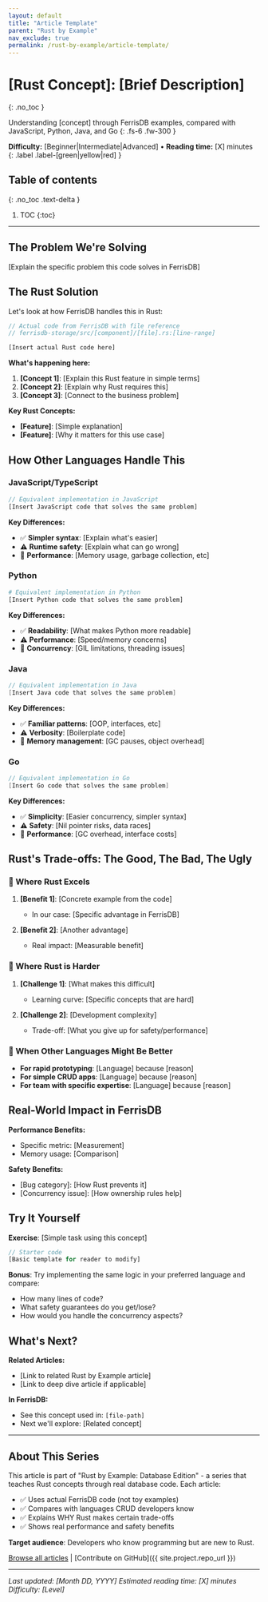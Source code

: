 ```yaml
---
layout: default
title: "Article Template"
parent: "Rust by Example"
nav_exclude: true
permalink: /rust-by-example/article-template/
---
```


# [Rust Concept]: [Brief Description]
{: .no_toc }

Understanding [concept] through FerrisDB examples, compared with JavaScript, Python, Java, and Go
{: .fs-6 .fw-300 }

**Difficulty:** [Beginner|Intermediate|Advanced] • **Reading time:** [X] minutes
{: .label .label-[green|yellow|red] }

## Table of contents
{: .no_toc .text-delta }

1. TOC
{:toc}

---

<!--
ARTICLE TEMPLATE: Rust by Example - Database Edition

This template ensures consistency across all comparison articles.
Follow this structure for every article in the series.

TARGET AUDIENCE: CRUD developers who know programming but are new to Rust
GOAL: Help them understand Rust through real FerrisDB code examples
-->

## The Problem We're Solving

<!--
Explain WHAT we're trying to accomplish in FerrisDB with this code.
Use simple, concrete terms that any programmer would understand.
Focus on the business/technical requirement, not the implementation.

Example: "We need to store key-value pairs in memory and ensure multiple threads
can read and write safely without corrupting data."
-->

[Explain the specific problem this code solves in FerrisDB]

## The Rust Solution

<!--
Show the actual Rust code from FerrisDB with clear explanations.
Break down each part for someone who's never seen Rust.
Explain WHY Rust does things this way.
-->

Let's look at how FerrisDB handles this in Rust:

```rust
// Actual code from FerrisDB with file reference
// ferrisdb-storage/src/[component]/[file].rs:[line-range]

[Insert actual Rust code here]
```

**What's happening here:**

1. **[Concept 1]**: [Explain this Rust feature in simple terms]
2. **[Concept 2]**: [Explain why Rust requires this]
3. **[Concept 3]**: [Connect to the business problem]

**Key Rust Concepts:**

- **[Feature]**: [Simple explanation]
- **[Feature]**: [Why it matters for this use case]

## How Other Languages Handle This

### JavaScript/TypeScript

```javascript
// Equivalent implementation in JavaScript
[Insert JavaScript code that solves the same problem]
```

**Key Differences:**

- ✅ **Simpler syntax**: [Explain what's easier]
- ⚠️ **Runtime safety**: [Explain what can go wrong]
- 🤔 **Performance**: [Memory usage, garbage collection, etc]

### Python

```python
# Equivalent implementation in Python
[Insert Python code that solves the same problem]
```

**Key Differences:**

- ✅ **Readability**: [What makes Python more readable]
- ⚠️ **Performance**: [Speed/memory concerns]
- 🤔 **Concurrency**: [GIL limitations, threading issues]

### Java

```java
// Equivalent implementation in Java
[Insert Java code that solves the same problem]
```

**Key Differences:**

- ✅ **Familiar patterns**: [OOP, interfaces, etc]
- ⚠️ **Verbosity**: [Boilerplate code]
- 🤔 **Memory management**: [GC pauses, object overhead]

### Go

```go
// Equivalent implementation in Go
[Insert Go code that solves the same problem]
```

**Key Differences:**

- ✅ **Simplicity**: [Easier concurrency, simpler syntax]
- ⚠️ **Safety**: [Nil pointer risks, data races]
- 🤔 **Performance**: [GC overhead, interface costs]

## Rust's Trade-offs: The Good, The Bad, The Ugly

### 🚀 Where Rust Excels

1. **[Benefit 1]**: [Concrete example from the code]

   - In our case: [Specific advantage in FerrisDB]

2. **[Benefit 2]**: [Another advantage]
   - Real impact: [Measurable benefit]

### 😤 Where Rust is Harder

1. **[Challenge 1]**: [What makes this difficult]

   - Learning curve: [Specific concepts that are hard]

2. **[Challenge 2]**: [Development complexity]
   - Trade-off: [What you give up for safety/performance]

### 🤷 When Other Languages Might Be Better

- **For rapid prototyping**: [Language] because [reason]
- **For simple CRUD apps**: [Language] because [reason]
- **For team with specific expertise**: [Language] because [reason]

## Real-World Impact in FerrisDB

<!--
Show concrete measurements, benchmarks, or benefits.
Make it tangible - how does this Rust approach help FerrisDB?
-->

**Performance Benefits:**

- Specific metric: [Measurement]
- Memory usage: [Comparison]

**Safety Benefits:**

- [Bug category]: [How Rust prevents it]
- [Concurrency issue]: [How ownership rules help]

## Try It Yourself

<!--
Provide a simple exercise for readers to experiment with.
Keep it focused on the concept being taught.
-->

**Exercise**: [Simple task using this concept]

```rust
// Starter code
[Basic template for reader to modify]
```

**Bonus**: Try implementing the same logic in your preferred language and compare:

- How many lines of code?
- What safety guarantees do you get/lose?
- How would you handle the concurrency aspects?

## What's Next?

**Related Articles:**

- [Link to related Rust by Example article]
- [Link to deep dive article if applicable]

**In FerrisDB:**

- See this concept used in: `[file-path]`
- Next we'll explore: [Related concept]

---

## About This Series

This article is part of "Rust by Example: Database Edition" - a series that teaches Rust concepts through real database code. Each article:

- ✅ Uses actual FerrisDB code (not toy examples)
- ✅ Compares with languages CRUD developers know
- ✅ Explains WHY Rust makes certain trade-offs
- ✅ Shows real performance and safety benefits

**Target audience**: Developers who know programming but are new to Rust.

[Browse all articles](/rust-by-example/) | [Contribute on GitHub]({{ site.project.repo_url }})

---

_Last updated: [Month DD, YYYY] <!-- Manually update when content changes -->_
_Estimated reading time: [X] minutes_
_Difficulty: [Level]_
